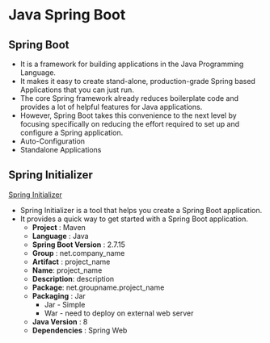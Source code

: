 # Java Spring Boot
## Spring Boot
- It is a framework for building applications in the Java Programming Language.
- It makes it easy to create stand-alone, production-grade Spring based Applications that you can just run.
- The core Spring framework already reduces boilerplate code and provides a lot of helpful features for Java applications.
- However, Spring Boot takes this convenience to the next level by focusing specifically on reducing the effort required to set up and configure a Spring application.
- Auto-Configuration
- Standalone Applications
## Spring Initializer
[Spring Initializer](https://start.spring.io/)
- Spring Initializer is a tool that helps you create a Spring Boot application.
- It provides a quick way to get started with a Spring Boot application.
  - **Project** : Maven
  - **Language** : Java
  - **Spring Boot Version** : 2.7.15
  - **Group** : net.company_name
  - **Artifact** : project_name
  - **Name**: project_name
  - **Description**: description
  - **Package**: net.groupname.project_name
  - **Packaging** : Jar
    - Jar - Simple
    - War - need to deploy on external web server
  - **Java Version** : 8
  - **Dependencies** : Spring Web